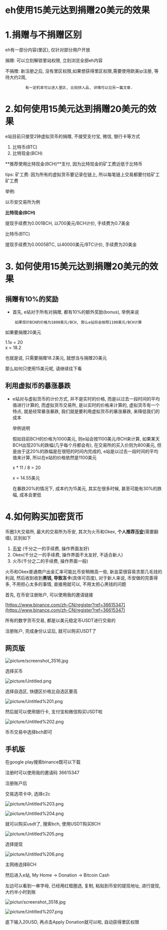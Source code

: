 # eh使用15美元达到捐赠20美元的效果

# 1.捐赠与不捐赠区别

eh有一部分内容(里区), 仅针对部分用户开放

捐赠: 可以立刻解锁里站权限, 立刻浏览全部eh内容

不捐赠: 新注册之后, 没有里区权限,如果想获得里区权限,需要使用欧美ip注册, 等待大约2周,    

             有一定机率可以进入里区, 比较拼人品, 详情可以见另一篇文章.

# 2.如何使用15美元达到捐赠20美元的效果

e站目前只接受2钟虚拟货币的捐赠, 不接受支付宝, 微信, 银行卡等方式

1. 比特币(BTC)
2. 比特现金(BCH)

**推荐使用比特现金(BCH)**支付, 因为比特现金的矿工费远低于比特币

tips: 矿工费: 因为所有的虚拟货币要记录在链上, 所以每笔链上交易都要付给矿工矿工费

举例:

以币安交易所为例

**比特现金(BCH)**

提现手续费为0.001BCH, 以700美元/BCH计价, 手续费为0.7美金

比特币(BTC)

提现手续费为0.0005BTC, 以40000美元/BTC计价, 手续费为20美金

# 3. 如何使用15美元达到捐赠20美元的效果

## 捐赠有10%的奖励

- 首先, e站对于所有对捐赠, 都有10%的额外奖励(bonus), 举例来说

       如果现价BCH的价格为1000美元/BCH, 那么e站将会按照1100美元/BCH计算

 如果要捐赠20美元

 1.1x = 20</br>   x = 18.2

 也就是说, 只需要捐赠18.2美元, 就想当与捐赠20美元

 那么如何只使用15美元呢, 请继续往下看

## 利用虚拟币的暴涨暴跌

- e站对与虚拟货币的计价方式, 并不是实时的价格, 而是以过去一段时间的平均值进行计算的, 而虚拟货币交易所, 是以实时的价格来计算的, 虚拟货币有一个特点, 就是经常暴涨暴跌, 我们就是要利用虚拟货币的暴涨暴跌, 来降低我们的成本

    举例说明

    假如目前BCH的价格为1000美元, 则e站会按1100美元/BCH来计算, 如果某天BCH出现20%的跌幅(几乎每个月都会有), 在交易所的买入价则为800美元, 但是由于这20%的跌幅是在很短的时间内完成的, e站是以过去一段时间的平均值来计算, 所以在e站的价格依然是1100美元

    x * 11 / 8 = 20

    x = 14.55美元

    在暴跌20%的情况下, 成本约为15美元, 其实在很多时候, 甚至可能有30%的跌幅, 成本会更低

# 4.如何购买加密货币

币圈3大交易所, 最大的交易所为币安, 其次为火币和Okex, **个人推荐[币安](https://www.binance.com/zh-CN/register?ref=36615347)**(需要翻墙), 区别如下

1. [币安](https://www.binance.com/zh-CN/register?ref=36615347) (千分之一的手续费, 操作界面友好)
2. Okex(千分之一的手续费, 操作界面不太友好, 不适合新人)
3. 火币(千分之二的手续费, 操作界面一般)

火币和Okex普通商户出金汇率可能比币安稍微高一些, 新韭菜很容易贪那几毛钱的利润, 然后收到收到**黑钱, 导致冻卡**(具体可百度), 对于新人来说, 币安做的完善得多, 不用担心太多的事情, 直接用就可以, 不用太担心黑钱的问题

首先, 在币安注册账户, 可以使用我的邀请链接

[https://www.binance.com/zh-CN/register?ref=36615347](https://www.binance.com/zh-CN/register?ref=36615347)

所有的数字货币交易, 都是以美元稳定币USDT进行交易的

注册账户, 完成身份认证后, 就可以购买USDT了

## 网页版

![picture/screenshot_3516.jpg](picture/screenshot_3516.jpg)

选择买币

![picture/Untitled.png](picture/Untitled.png)

选择自选区, 快捷区价格比自选区要高

![picture/Untitled%201.png](picture/Untitled%201.png)

然后就可以使用银行卡, 支付宝和微信购买USDT啦

![picture/Untitled%202.png](picture/Untitled%202.png)

币币交易中选择bch即可

## 手机版

在google play搜索binance既可以下载

注册时可以使用我的邀请码 36615347

注册账户后

交易选项卡中, 选择c2c

![picture/Untitled%203.png](picture/Untitled%203.png)

![picture/Untitled%204.png](picture/Untitled%204.png)

就可以购买usdt了, 搜索bch, 使用USDT购买BCH

![picture/Untitled%205.png](picture/Untitled%205.png)

选择提现

![picture/Untitled%206.png](picture/Untitled%206.png)

主网络选择BCH

然后进入e站, My Home → Donation → Bitcoin Cash 

左边可以看到一串字母, 已经用红框圈选, 复制, 粘贴到币安的提现地址, 进行提现, 大约半小时到账

![pictur/screenshot_3518.jpg](picture/screenshot_3518.jpg)

![picture/Untitled%207.png](picture/Untitled%207.png)

底下输入20USD, 再点击Apply Donation就可以啦, 自动获得里区权限

